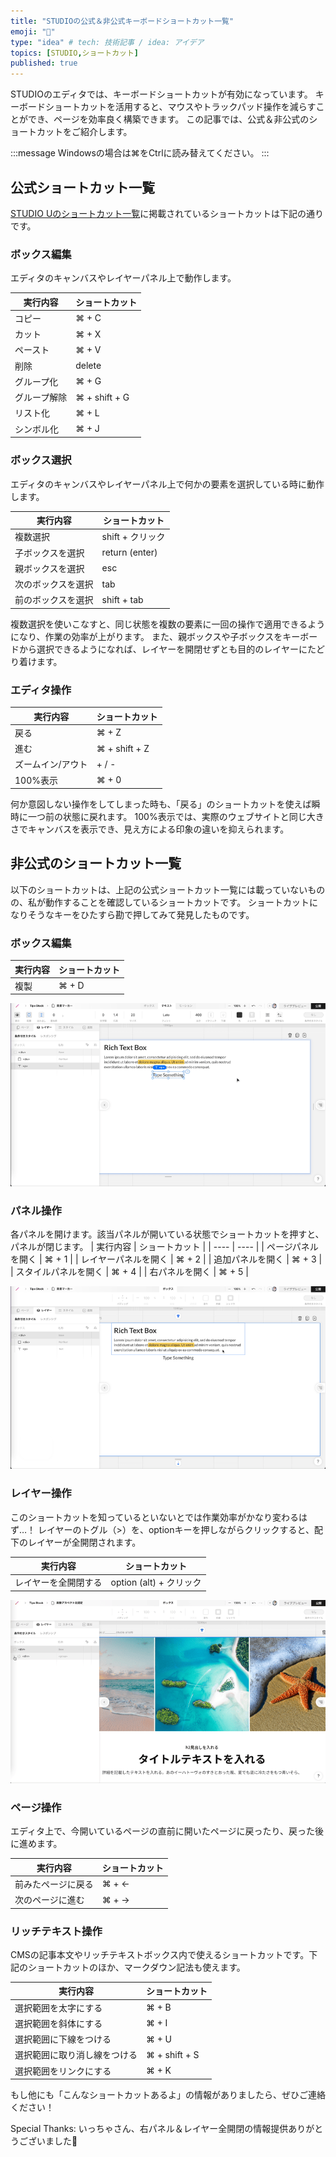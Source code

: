 ```yaml
---
title: "STUDIOの公式＆非公式キーボードショートカット一覧"
emoji: "💠"
type: "idea" # tech: 技術記事 / idea: アイデア
topics: [STUDIO,ショートカット]
published: true
---
```

STUDIOのエディタでは、キーボードショートカットが有効になっています。
キーボードショートカットを活用すると、マウスやトラックパッド操作を減らすことができ、ページを効率良く構築できます。
この記事では、公式＆非公式のショートカットをご紹介します。

:::message
Windowsの場合は⌘をCtrlに読み替えてください。
:::

## 公式ショートカット一覧
[STUDIO Uのショートカット一覧](https://help.studio.design/ja/articles/4062139-%E3%82%B7%E3%83%A7%E3%83%BC%E3%83%88%E3%82%AB%E3%83%83%E3%83%88%E4%B8%80%E8%A6%A7)に掲載されているショートカットは下記の通りです。

### ボックス編集
エディタのキャンバスやレイヤーパネル上で動作します。

| 実行内容 | ショートカット |
| ---- | ---- | 
| コピー | ⌘ + C | 
| カット | ⌘ + X | 
| ペースト | ⌘ + V | 
| 削除 | delete | 
| グループ化 | ⌘ + G | 
| グループ解除 | ⌘ + shift + G | 
| リスト化 | ⌘ + L | 
| シンボル化 | ⌘ + J | 

### ボックス選択
エディタのキャンバスやレイヤーパネル上で何かの要素を選択している時に動作します。

| 実行内容 | ショートカット |
| ---- | ---- | 
| 複数選択 | shift + クリック | 
| 子ボックスを選択 | return (enter) | 
| 親ボックスを選択 | esc | 
| 次のボックスを選択 | tab | 
| 前のボックスを選択 | shift + tab | 

複数選択を使いこなすと、同じ状態を複数の要素に一回の操作で適用できるようになり、作業の効率が上がります。
また、親ボックスや子ボックスをキーボードから選択できるようになれば、レイヤーを開閉せずとも目的のレイヤーにたどり着けます。

### エディタ操作

| 実行内容 | ショートカット |
| ---- | ---- | 
| 戻る | ⌘ + Z | 
| 進む | ⌘ + shift + Z | 
| ズームイン/アウト | + / - | 
| 100%表示 | ⌘ + 0 | 

何か意図しない操作をしてしまった時も、「戻る」のショートカットを使えば瞬時に一つ前の状態に戻れます。
100%表示では、実際のウェブサイトと同じ大きさでキャンバスを表示でき、見え方による印象の違いを抑えられます。


## 非公式のショートカット一覧
以下のショートカットは、上記の公式ショートカット一覧には載っていないものの、私が動作することを確認しているショートカットです。
ショートカットになりそうなキーをひたすら勘で押してみて発見したものです。

### ボックス編集
| 実行内容 | ショートカット |
| ---- | ---- | 
| 複製 | ⌘ + D | 

![⌘ + Dを実行している動画](/images/studio-keyboard-shortcuts/d.gif)


### パネル操作
各パネルを開けます。該当パネルが開いている状態でショートカットを押すと、パネルが閉じます。
| 実行内容 | ショートカット |
| ---- | ---- | 
| ページパネルを開く | ⌘ + 1 | 
| レイヤーパネルを開く | ⌘ + 2 | 
| 追加パネルを開く | ⌘ + 3 | 
| スタイルパネルを開く | ⌘ + 4 | 
| 右パネルを開く | ⌘ + 5 | 


![パネル操作を実行している動画](/images/studio-keyboard-shortcuts/panel.gif)

### レイヤー操作
このショートカットを知っているといないとでは作業効率がかなり変わるはず…！
レイヤーのトグル（>）を、optionキーを押しながらクリックすると、配下のレイヤーが全開閉されます。

| 実行内容 | ショートカット |
| ---- | ---- | 
| レイヤーを全開閉する | option (alt) + クリック | 


![レイヤー操作を実行している動画](/images/studio-keyboard-shortcuts/option.gif)


### ページ操作
エディタ上で、今開いているページの直前に開いたページに戻ったり、戻った後に進めます。

| 実行内容 | ショートカット |
| ---- | ---- | 
| 前みたページに戻る | ⌘ + ← | 
| 次のページに進む | ⌘ + →| 

### リッチテキスト操作
CMSの記事本文やリッチテキストボックス内で使えるショートカットです。下記のショートカットのほか、マークダウン記法も使えます。

| 実行内容 | ショートカット |
| ---- | ---- | 
| 選択範囲を太字にする | ⌘ + B | 
| 選択範囲を斜体にする | ⌘ + I | 
| 選択範囲に下線をつける | ⌘ + U | 
| 選択範囲に取り消し線をつける | ⌘ + shift + S | 
| 選択範囲をリンクにする | ⌘ + K | 

もし他にも「こんなショートカットあるよ」の情報がありましたら、ぜひご連絡ください！

Special Thanks: いっちゃさん、右パネル＆レイヤー全開閉の情報提供ありがとうございました🙏